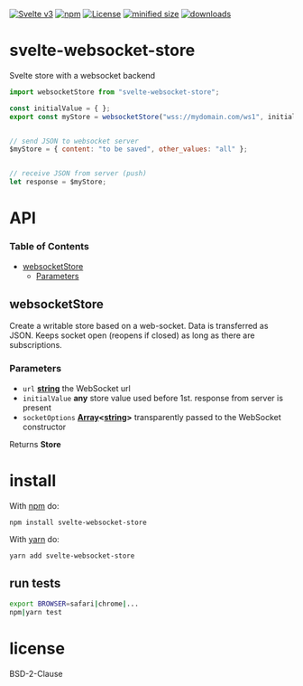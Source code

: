 [![Svelte v3](https://img.shields.io/badge/svelte-v3-orange.svg)](https://svelte.dev)
[![npm](https://img.shields.io/npm/v/svelte-websocket-store.svg)](https://www.npmjs.com/package/svelte-websocket-store)
[![License](https://img.shields.io/badge/License-BSD%203--Clause-blue.svg)](https://opensource.org/licenses/BSD-3-Clause)
[![minified size](https://badgen.net/bundlephobia/min/svelte-websocket-store)](https://bundlephobia.com/result?p=svelte-websocket-store)
[![downloads](http://img.shields.io/npm/dm/svelte-websocket-store.svg?style=flat-square)](https://npmjs.org/package/svelte-websocket-store)

# svelte-websocket-store

Svelte store with a websocket backend

```js
import websocketStore from "svelte-websocket-store";

const initialValue = { };
export const myStore = websocketStore("wss://mydomain.com/ws1", initialValue, ['option 1', 'option 2']);


// send JSON to websocket server
$myStore = { content: "to be saved", other_values: "all" };


// receive JSON from server (push)
let response = $myStore;
```

# API

<!-- Generated by documentation.js. Update this documentation by updating the source code. -->

### Table of Contents

-   [websocketStore](#websocketstore)
    -   [Parameters](#parameters)

## websocketStore

Create a writable store based on a web-socket.
Data is transferred as JSON.
Keeps socket open (reopens if closed) as long as there are subscriptions.

### Parameters

-   `url` **[string](https://developer.mozilla.org/docs/Web/JavaScript/Reference/Global_Objects/String)** the WebSocket url
-   `initialValue` **any** store value used before 1st. response from server is present
-   `socketOptions` **[Array](https://developer.mozilla.org/docs/Web/JavaScript/Reference/Global_Objects/Array)&lt;[string](https://developer.mozilla.org/docs/Web/JavaScript/Reference/Global_Objects/String)>** transparently passed to the WebSocket constructor

Returns **Store** 

# install

With [npm](http://npmjs.org) do:

```shell
npm install svelte-websocket-store
```

With [yarn](https://yarnpkg.com) do:

```shell
yarn add svelte-websocket-store
```

## run tests

```sh
export BROWSER=safari|chrome|...
npm|yarn test
```

# license

BSD-2-Clause
